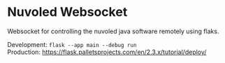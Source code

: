 # Nuvoled Websocket

Websocket for controlling the nuvoled java software remotely using flaks.

Development:
`flask --app main --debug run`  
Production:
https://flask.palletsprojects.com/en/2.3.x/tutorial/deploy/